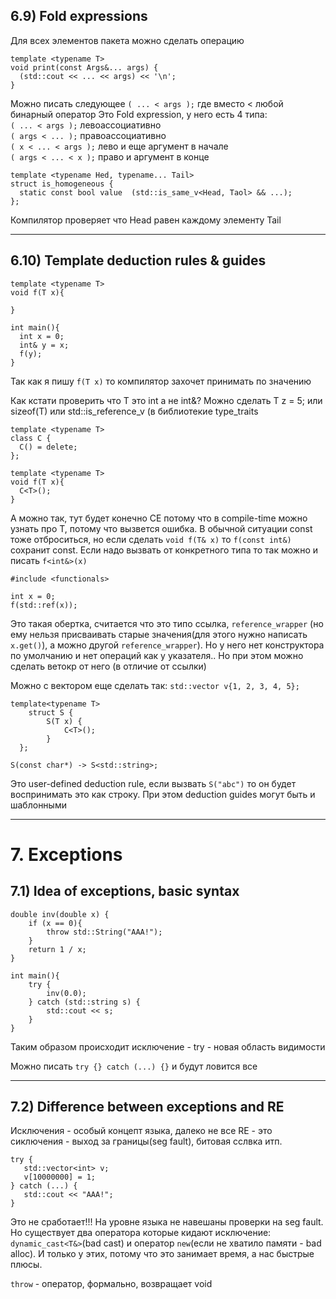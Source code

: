 
## 6.9) Fold expressions

Для всех элементов пакета можно сделать операцию

```
template <typename T>
void print(const Args&... args) {
  (std::cout << ... << args) << '\n';
}
```

Можно писать следующее `( ... < args );` где вместо < любой бинарный оператор
Это Fold expression, у него есть 4 типа: <br>
`( ... < args );` левоассоциативно <br>
`( args < ... );` правоассоциативно <br>
`( x < ... < args );` лево и еще аргумент в начале <br>
`( args < ... < x );` право и аргумент в конце <br>

```
template <typename Hed, typename... Tail>
struct is_homogeneous {
  static const bool value  (std::is_same_v<Head, Taol> && ...);
};
```

Компилятор проверяет что Head равен каждому элементу Tail

---------------------------------------

## 6.10) Template deduction rules & guides

```
template <typename T>
void f(T x){

}

int main(){
  int x = 0;
  int& y = x;
  f(y);
}
```

Так как я пишу `f(T x)` то компилятор захочет принимать по значению

Как кстати проверить что T это int а не int&? 
Можно сделать T z = 5; или sizeof(T) или std::is_reference_v<T> (в библиотекие type_traits

```
template <typename T>
class C {
  C() = delete;
};

template <typename T>
void f(T x){
  C<T>();
}
```

А можно так, тут будет конечно CE потому что в compile-time можно узнать про T,  потому что вызвется ошибка.
В обычной ситуации const тоже отброситься, но если сделать `void f(T& x)` то `f(const int&)` сохранит const.
Если надо вызвать от конкретного типа то так можно и писать `f<int&>(x)`

```
#include <functionals>

int x = 0;
f(std::ref(x));
```

Это такая обертка, считается что это типо ссылка, `reference_wrapper` (но ему нельзя присваивать старые значения(для этого нужно написать `x.get()`), а можно другой `reference_wrapper`). Но у него нет конструктора по умолчанию и нет операций как у указателя.. Но при этом можно сделать ветокр от него (в отличие от ссылки)

Можно с вектором еще сделать так: `std::vector v{1, 2, 3, 4, 5};` 

```
template<typename T>
    struct S {
        S(T x) {
            C<T>();
        }
  };

S(const char*) -> S<std::string>;
```
Это user-defined deduction rule, если вызвать `S("abc")` то он будет воспринимать это как строку. При этом deduction guides могут быть и шаблонными

---------------------------------------

# 7. Exceptions

## 7.1) Idea of exceptions, basic syntax

```
double inv(double x) {
    if (x == 0){
        throw std::String("AAA!");
    }
    return 1 / x;
}

int main(){
    try {
        inv(0.0);
    } catch (std::string s) {
        std::cout << s;
    }
}
```
 Таким образом происходит исключение - try - новая область видимости
 
 Можно писать `try {} catch (...) {}` и будут ловится все
 
 ---------------------------------------
 
 ## 7.2) Difference between exceptions and RE
 
 Исключения - особый концепт языка, далеко не все RE - это сиключения - выход за границы(seg fault), битовая сслвка итп.
 
 ```
try {
    std::vector<int> v;
    v[10000000] = 1;
} catch (...) {
    std::cout << "AAA!";
}
```

Это не сработает!!! На уровне языка не навешаны проверки на seg fault. Но существует два оператора которые кидают исключение: `dynamic_cast<T&>`(bad cast) и оператор `new`(если не хватило памяти - bad alloc). И только у этих, потому что это занимает время, а  нас быстрые плюсы.

`throw` - оператор, формально, возвращает void
 
 
 
 
 
 

